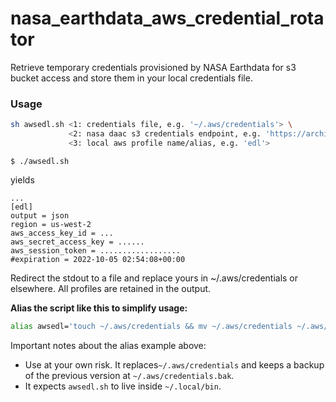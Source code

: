 # nasa_earthdata_aws_credential_rotator
Retrieve temporary credentials provisioned by NASA Earthdata for s3 bucket access and store them in your local credentials file.

### Usage

```bash
sh awsedl.sh <1: credentials file, e.g. '~/.aws/credentials'> \
             <2: nasa daac s3 credentials endpoint, e.g. 'https://archive.podaac.earthdata.nasa.gov/s3credentials'> \
             <3: local aws profile name/alias, e.g. 'edl'>
```

```
$ ./awsedl.sh
```

yields

```
...
[edl]
output = json
region = us-west-2
aws_access_key_id = ...
aws_secret_access_key = ......
aws_session_token = ..................
#expiration = 2022-10-05 02:54:08+00:00
```

Redirect the stdout to a file and replace yours in ~/.aws/credentials or elsewhere. All profiles are retained in the output.


**Alias the script like this to simplify usage:**

```bash
alias awsedl='touch ~/.aws/credentials && mv ~/.aws/credentials ~/.aws/credentials.bak && sh ~/.local/bin/awsedl.sh ~/.aws/credentials.bak > ~/.aws/credentials && echo "$(grep edl ~/.aws/credentials -A 6 | grep expiration)"'
```

Important notes about the alias example above:
* Use at your own risk. It replaces`~/.aws/credentials` and keeps a backup of the previous version at `~/.aws/credentials.bak`.
* It expects `awsedl.sh` to live inside `~/.local/bin`.
